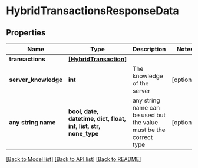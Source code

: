 # HybridTransactionsResponseData


## Properties
Name | Type | Description | Notes
------------ | ------------- | ------------- | -------------
**transactions** | [**[HybridTransaction]**](HybridTransaction.md) |  | 
**server_knowledge** | **int** | The knowledge of the server | [optional] 
**any string name** | **bool, date, datetime, dict, float, int, list, str, none_type** | any string name can be used but the value must be the correct type | [optional]

[[Back to Model list]](../README.md#documentation-for-models) [[Back to API list]](../README.md#documentation-for-api-endpoints) [[Back to README]](../README.md)


